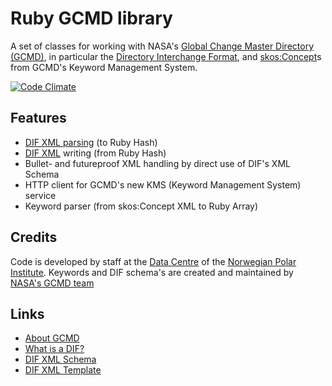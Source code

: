 # Ruby GCMD library
A set of classes for working with NASA's [Global Change Master Directory (GCMD)](http://gcmd.gsfc.nasa.gov/), in
particular the [Directory Interchange Format](http://gcmd.nasa.gov/User/difguide/),
and [skos:Concept](http://www.w3.org/TR/skos-reference/#concepts)s from
GCMD's Keyword Management System.

[![Code Climate](https://codeclimate.com/badge.png)](https://codeclimate.com/github/npolar/gcmd)

## Features
* [DIF XML parsing](https://github.com/npolar/gcmd/wiki/DIF) (to Ruby Hash)
* [DIF XML](https://github.com/npolar/gcmd/wiki/DIF) writing (from Ruby Hash)
* Bullet- and futureproof XML handling by direct use of DIF's XML Schema
* HTTP client for GCMD's new KMS (Keyword Management System) service
* Keyword parser (from skos:Concept XML to Ruby Array)

## Credits

Code is developed by staff at the [Data Centre](http://data.npolar.no/) of the [Norwegian Polar Institute](http://npolar.no/).
Keywords and DIF schema's are created and maintained by [NASA's GCMD team](http://gcmd.nasa.gov/Resources/valids/)

## Links

* [About GCMD](http://gcmd.nasa.gov/Aboutus/index.html)
* [What is a DIF?](http://gcmd.nasa.gov/User/difguide/whatisadif.html)
* [DIF XML Schema](http://gcmd.nasa.gov/Aboutus/xml/dif/dif.xsd)
* [DIF XML Template](http://gcmd.nasa.gov/Aboutus/xml/dif/DIF_XML_Template.xml)
